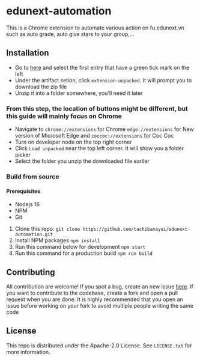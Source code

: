 # edunext-automation
This is a Chrome extension to automate various action on fu.edunext.vn such as auto grade, auto give stars to your group,...

## Installation
- Go to [here](https://github.com/tachibanayui/edunext-automation/actions?query=branch%3Amaster) and select the first entry that have a green tick mark on the left
- Under the artifact setion, click `extension-unpacked`. It will prompt you to download the zip file
- Unzip it into a folder somewhere, you'll need it later

### From this step, the location of buttons might be different, but this guide will mainly focus on Chrome
- Navigate to `chrome://extensions` for Chrome `edge://extensions` for New version of Microsoft Edge and `coccoc://extensions` for Coc Coc 
- Turn on developer node on the top right corner
- Click `Load unpacked` near the top left corner. It will show you a folder picker
- Select the folder you unzip the downloaded file eariler

### Build from source
#### Prerequisites
- Nodejs 16
- NPM 
- Git

1. Clone this repo: 
```git clone https://github.com/tachibanayui/edunext-automation.git```
2. Install NPM packages 
```npm install```
3. Run this command below for development
```npm start```
4. Run this command for a production build
```npm run build ```

## Contributing
All contribution are welcome! If you spot a bug, create an new issue [here](https://github.com/tachibanayui/edunext-automation/issues/new). 
If you want to contribute to the codebase, create a fork and open a pull request when you are done. 
It is highly recommended that you open an issue before working on your fork to avoid multiple people writing the same code

## License
This repo is distributed under the Apache-2.0 License. See `LICENSE.txt` for more information.
